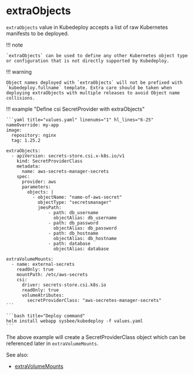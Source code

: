 # extraObjects

`extraObjects` value in Kubedeploy accepts a list of raw Kubernetes manifests to be deployed.

!!! note

    `extraObjects` can be used to define any other Kubernetes object type or configuration that is not directly supported by Kubedeploy.

!!! warning

    Object names deployed with `extraObjects` will not be prefixed with `kubedeploy.fullname` template. Extra care should be taken when deploying extraObjects with multiple releases to avoid Object name collisions.

!!! example "Define csi SecretProvider with extraObjects"

    ```yaml title="values.yaml" linenums="1" hl_lines="6-25"
    nameOverride: my-app
    image:
      repository: nginx
      tag: 1.25.2

    extraObjects:
      - apiVersion: secrets-store.csi.x-k8s.io/v1
        kind: SecretProviderClass
        metadata:
          name: aws-secrets-manager-secrets
        spec:
          provider: aws
          parameters:
            objects: |
              - objectName: "name-of-aws-secret"
                objectType: "secretsmanager"
                jmesPath:
                    - path: db_username
                      objectAlias: db_username
                    - path: db_password
                      objectAlias: db_password
                    - path: db_hostname
                      objectAlias: db_hostname
                    - path: database
                      objectAlias: database

    extraVolumeMounts:
      - name: external-secrets
        readOnly: true
        mountPath: /etc/aws-secrets
        csi:
          driver: secrets-store.csi.k8s.io
          readOnly: true
          volumeAtributes:
            secretProviderClass: "aws-secretes-manager-secrets"
    ```

    ```bash title="Deploy command"
    helm install webapp sysbee/kubedeploy -f values.yaml
    ```

The above example will create a SecretProviderClass object which can be referenced later in `extraVolumeMounts`.

See also:

- [extraVolumeMounts](extravolumemounts.md)
